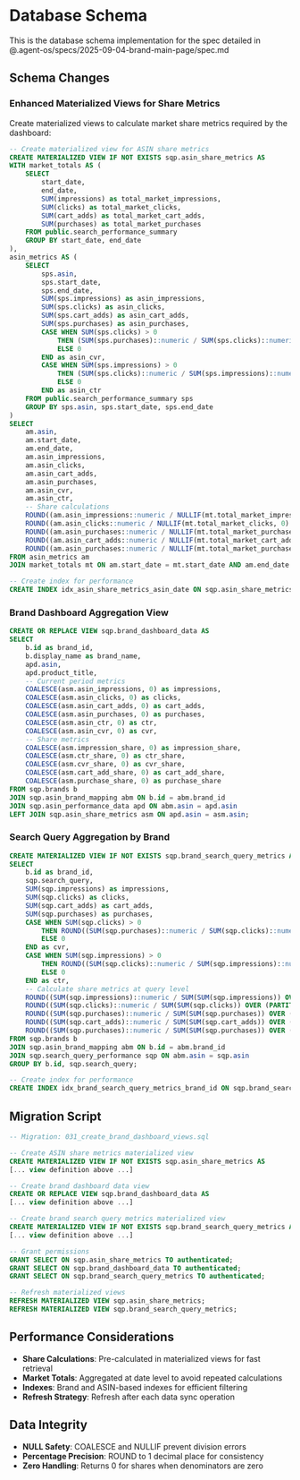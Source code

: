 # Database Schema

This is the database schema implementation for the spec detailed in @.agent-os/specs/2025-09-04-brand-main-page/spec.md

## Schema Changes

### Enhanced Materialized Views for Share Metrics

Create materialized views to calculate market share metrics required by the dashboard:

```sql
-- Create materialized view for ASIN share metrics
CREATE MATERIALIZED VIEW IF NOT EXISTS sqp.asin_share_metrics AS
WITH market_totals AS (
    SELECT 
        start_date,
        end_date,
        SUM(impressions) as total_market_impressions,
        SUM(clicks) as total_market_clicks,
        SUM(cart_adds) as total_market_cart_adds,
        SUM(purchases) as total_market_purchases
    FROM public.search_performance_summary
    GROUP BY start_date, end_date
),
asin_metrics AS (
    SELECT 
        sps.asin,
        sps.start_date,
        sps.end_date,
        SUM(sps.impressions) as asin_impressions,
        SUM(sps.clicks) as asin_clicks,
        SUM(sps.cart_adds) as asin_cart_adds,
        SUM(sps.purchases) as asin_purchases,
        CASE WHEN SUM(sps.clicks) > 0 
            THEN (SUM(sps.purchases)::numeric / SUM(sps.clicks)::numeric) * 100
            ELSE 0 
        END as asin_cvr,
        CASE WHEN SUM(sps.impressions) > 0 
            THEN (SUM(sps.clicks)::numeric / SUM(sps.impressions)::numeric) * 100
            ELSE 0 
        END as asin_ctr
    FROM public.search_performance_summary sps
    GROUP BY sps.asin, sps.start_date, sps.end_date
)
SELECT 
    am.asin,
    am.start_date,
    am.end_date,
    am.asin_impressions,
    am.asin_clicks,
    am.asin_cart_adds,
    am.asin_purchases,
    am.asin_cvr,
    am.asin_ctr,
    -- Share calculations
    ROUND((am.asin_impressions::numeric / NULLIF(mt.total_market_impressions, 0) * 100), 1) as impression_share,
    ROUND((am.asin_clicks::numeric / NULLIF(mt.total_market_clicks, 0) * 100), 1) as ctr_share,
    ROUND((am.asin_purchases::numeric / NULLIF(mt.total_market_purchases, 0) * 100), 1) as cvr_share,
    ROUND((am.asin_cart_adds::numeric / NULLIF(mt.total_market_cart_adds, 0) * 100), 1) as cart_add_share,
    ROUND((am.asin_purchases::numeric / NULLIF(mt.total_market_purchases, 0) * 100), 1) as purchase_share
FROM asin_metrics am
JOIN market_totals mt ON am.start_date = mt.start_date AND am.end_date = mt.end_date;

-- Create index for performance
CREATE INDEX idx_asin_share_metrics_asin_date ON sqp.asin_share_metrics(asin, start_date, end_date);
```

### Brand Dashboard Aggregation View

```sql
CREATE OR REPLACE VIEW sqp.brand_dashboard_data AS
SELECT 
    b.id as brand_id,
    b.display_name as brand_name,
    apd.asin,
    apd.product_title,
    -- Current period metrics
    COALESCE(asm.asin_impressions, 0) as impressions,
    COALESCE(asm.asin_clicks, 0) as clicks,
    COALESCE(asm.asin_cart_adds, 0) as cart_adds,
    COALESCE(asm.asin_purchases, 0) as purchases,
    COALESCE(asm.asin_ctr, 0) as ctr,
    COALESCE(asm.asin_cvr, 0) as cvr,
    -- Share metrics
    COALESCE(asm.impression_share, 0) as impression_share,
    COALESCE(asm.ctr_share, 0) as ctr_share,
    COALESCE(asm.cvr_share, 0) as cvr_share,
    COALESCE(asm.cart_add_share, 0) as cart_add_share,
    COALESCE(asm.purchase_share, 0) as purchase_share
FROM sqp.brands b
JOIN sqp.asin_brand_mapping abm ON b.id = abm.brand_id
JOIN sqp.asin_performance_data apd ON abm.asin = apd.asin
LEFT JOIN sqp.asin_share_metrics asm ON apd.asin = asm.asin;
```

### Search Query Aggregation by Brand

```sql
CREATE MATERIALIZED VIEW IF NOT EXISTS sqp.brand_search_query_metrics AS
SELECT 
    b.id as brand_id,
    sqp.search_query,
    SUM(sqp.impressions) as impressions,
    SUM(sqp.clicks) as clicks,
    SUM(sqp.cart_adds) as cart_adds,
    SUM(sqp.purchases) as purchases,
    CASE WHEN SUM(sqp.clicks) > 0 
        THEN ROUND((SUM(sqp.purchases)::numeric / SUM(sqp.clicks)::numeric) * 100, 1)
        ELSE 0 
    END as cvr,
    CASE WHEN SUM(sqp.impressions) > 0 
        THEN ROUND((SUM(sqp.clicks)::numeric / SUM(sqp.impressions)::numeric) * 100, 1)
        ELSE 0 
    END as ctr,
    -- Calculate share metrics at query level
    ROUND((SUM(sqp.impressions)::numeric / SUM(SUM(sqp.impressions)) OVER (PARTITION BY b.id) * 100), 1) as impression_share,
    ROUND((SUM(sqp.clicks)::numeric / SUM(SUM(sqp.clicks)) OVER (PARTITION BY b.id) * 100), 1) as ctr_share,
    ROUND((SUM(sqp.purchases)::numeric / SUM(SUM(sqp.purchases)) OVER (PARTITION BY b.id) * 100), 1) as cvr_share,
    ROUND((SUM(sqp.cart_adds)::numeric / SUM(SUM(sqp.cart_adds)) OVER (PARTITION BY b.id) * 100), 1) as cart_add_share,
    ROUND((SUM(sqp.purchases)::numeric / SUM(SUM(sqp.purchases)) OVER (PARTITION BY b.id) * 100), 1) as purchase_share
FROM sqp.brands b
JOIN sqp.asin_brand_mapping abm ON b.id = abm.brand_id
JOIN sqp.search_query_performance sqp ON abm.asin = sqp.asin
GROUP BY b.id, sqp.search_query;

-- Create index for performance
CREATE INDEX idx_brand_search_query_metrics_brand_id ON sqp.brand_search_query_metrics(brand_id);
```

## Migration Script

```sql
-- Migration: 031_create_brand_dashboard_views.sql

-- Create ASIN share metrics materialized view
CREATE MATERIALIZED VIEW IF NOT EXISTS sqp.asin_share_metrics AS
[... view definition above ...]

-- Create brand dashboard data view
CREATE OR REPLACE VIEW sqp.brand_dashboard_data AS
[... view definition above ...]

-- Create brand search query metrics materialized view
CREATE MATERIALIZED VIEW IF NOT EXISTS sqp.brand_search_query_metrics AS
[... view definition above ...]

-- Grant permissions
GRANT SELECT ON sqp.asin_share_metrics TO authenticated;
GRANT SELECT ON sqp.brand_dashboard_data TO authenticated;
GRANT SELECT ON sqp.brand_search_query_metrics TO authenticated;

-- Refresh materialized views
REFRESH MATERIALIZED VIEW sqp.asin_share_metrics;
REFRESH MATERIALIZED VIEW sqp.brand_search_query_metrics;
```

## Performance Considerations

- **Share Calculations**: Pre-calculated in materialized views for fast retrieval
- **Market Totals**: Aggregated at date level to avoid repeated calculations
- **Indexes**: Brand and ASIN-based indexes for efficient filtering
- **Refresh Strategy**: Refresh after each data sync operation

## Data Integrity

- **NULL Safety**: COALESCE and NULLIF prevent division errors
- **Percentage Precision**: ROUND to 1 decimal place for consistency
- **Zero Handling**: Returns 0 for shares when denominators are zero